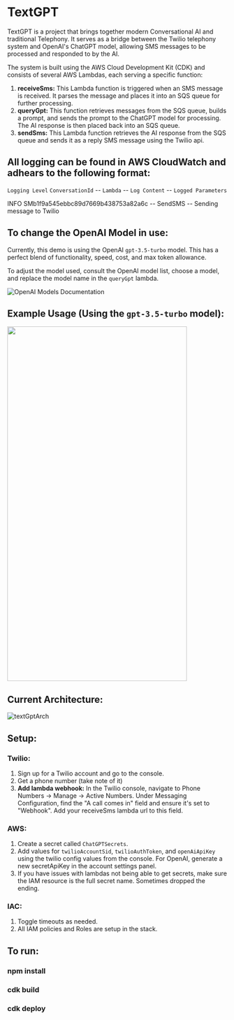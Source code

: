 # TextGPT

TextGPT is a project that brings together modern Conversational AI and traditional Telephony. It serves as a bridge between the Twilio telephony system and OpenAI's ChatGPT model, allowing SMS messages to be processed and responded to by the AI.

The system is built using the AWS Cloud Development Kit (CDK) and consists of several AWS Lambdas, each serving a specific function:

1. **receiveSms:** This Lambda function is triggered when an SMS message is received. It parses the message and places it into an SQS queue for further processing.
2. **queryGpt:** This function retrieves messages from the SQS queue, builds a prompt, and sends the prompt to the ChatGPT model for processing. The AI response is then placed back into an SQS queue.
3. **sendSms:** This Lambda function retrieves the AI response from the SQS queue and sends it as a reply SMS message using the Twilio api.

## All logging can be found in AWS CloudWatch and adhears to the following format:
`Logging Level` `ConversationId` -- `Lambda` -- `Log Content` -- `Logged Parameters`

INFO	SMb1f9a545ebbc89d7669b438753a82a6c -- SendSMS -- Sending message to Twilio

## To change the OpenAI Model in use:
Currently, this demo is using the OpenAI `gpt-3.5-turbo` model. This has a perfect blend of functionality, speed, cost, and max token allowance.

To adjust the model used, consult the OpenAI model list, choose a model, and replace the model name in the `queryGpt` lambda.

![OpenAI Models Documentation](https://platform.openai.com/docs/models)

## Example Usage (Using the `gpt-3.5-turbo` model):
<img src="https://github.com/c-bland/textGpt/assets/27901095/066345ee-5190-48e5-97e4-5e292b26cc24" width="411" height="812">


## Current Architecture:

![textGptArch](https://github.com/c-bland/textGpt/assets/27901095/ddfa85dd-caa7-4e3c-8dc5-c164ac19e9ae)

## Setup:

### Twilio:
1. Sign up for a Twilio account and go to the console. 
2. Get a phone number (take note of it)
3. **Add lambda webhook:** In the Twilio console, navigate to Phone Numbers -> Manage -> Active Numbers. Under Messaging Configuration, find the "A call comes in" field and ensure it's set to "Webhook". Add your receiveSms lambda url to this field.

### AWS:
1. Create a secret called `ChatGPTSecrets`. 
2. Add values for `twilioAccountSid`, `twilioAuthToken`, and `openAiApiKey` using the twilio config values from the console. For OpenAI, generate a new secretApiKey in the account settings panel.
3. If you have issues with lambdas not being able to get secrets, make sure the IAM resource is the full secret name. Sometimes dropped the ending.

### IAC:
1. Toggle timeouts as needed. 
2. All IAM policies and Roles are setup in the stack.

## To run:
### npm install
### cdk build
### cdk deploy

